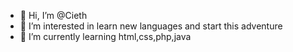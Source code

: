 - 👋 Hi, I’m @Cieth
- 👀 I’m interested in learn new languages and start this adventure
- 🌱 I’m currently learning html,css,php,java
<!---
Cieth/Cieth is a ✨ special ✨ repository because its `README.md` (this file) appears on your GitHub profile.
You can click the Preview link to take a look at your changes.
--->
